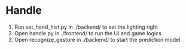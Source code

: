 # Handle
1. Run set_hand_hist.py in ./backend/ to set the lighting right
2. Open handle.py in ./frontend/ to run the UI and game logics
3. Open recognize_gesture in ./backend/ to start the prediction model
